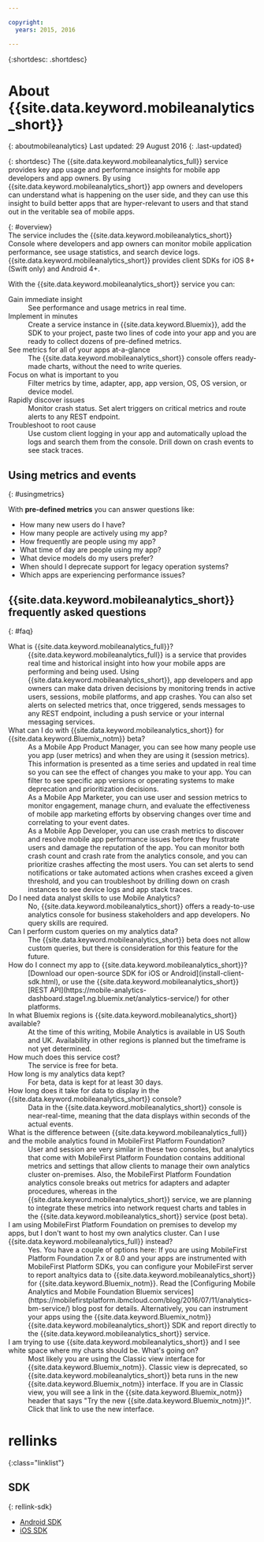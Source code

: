 ```yaml
---

copyright:
  years: 2015, 2016

---
```

{:shortdesc: .shortdesc}

# About {{site.data.keyword.mobileanalytics_short}}  
{: aboutmobileanalytics}
Last updated: 29 August 2016
{: .last-updated}

{: shortdesc}
The {{site.data.keyword.mobileanalytics_full}} service provides key app usage and performance insights for mobile app developers and app owners. By using {{site.data.keyword.mobileanalytics_short}} app owners and developers can understand what is happening on the user side, and they can use this insight to build better apps that are hyper-relevant to users and that stand out in the veritable sea of mobile apps. 

{: #overview}  
The service includes the {{site.data.keyword.mobileanalytics_short}} Console where developers and app owners can monitor mobile application performance, see usage statistics, and search device logs.  {{site.data.keyword.mobileanalytics_short}}  provides client SDKs for iOS 8+ (Swift only) and Android 4+.

<!-- Mobile Analytics Server SDKs - set of server SDKs to protect resources that are-->
<!--hosted on {{site.data.keyword.Bluemix_notm}}. Currently supported runtimes are-->
<!--Node.js and Java for Liberty.-->

With the {{site.data.keyword.mobileanalytics_short}} service you can:
<!-- and includes the following capabilities: -->
<!-- * Near real-time analytics for client activity. Exp -->
<!--* Network latency analytics. GA only -->
<!-- * Client log search and download. Exp -->
<!--* Server log search and download. GA only -->
<!-- Crash and stack trace search. Exp -->

<dl>
	<dt>Gain immediate insight</dt>
		<dd>See performance and usage metrics in real time.</dd>
	<dt>Implement in minutes</dt>
		<dd>Create a service instance in {{site.data.keyword.Bluemix}}, add the SDK to your project, paste two lines of code into your app and you are ready to collect dozens of pre-defined metrics.</dd>
	<!--<dt>Collect any data you want</dt>-->
		<!--<dd>Instrument apps with custom events, discover how users are interacting with your app, track purchases, and monitor app activity.  
</dd>-->
<dt>See metrics for all of your apps at-a-glance</dt>
	<dd>The {{site.data.keyword.mobileanalytics_short}} console offers <!-- both --> ready-made <!--and custom--> charts, without the need to write queries.</dd>
<dt>Focus on what is important to you</dt>
	<dd>Filter metrics by time, adapter, app, app version, OS, OS version, or device model.</dd>
<dt>Rapidly discover issues</dt>
	<dd>Monitor crash status. Set alert triggers on critical metrics and route alerts to any REST endpoint. </dd>
<dt>Troubleshoot to root cause</dt>
	<dd>Use custom client logging in your app and automatically upload the logs and search them from the console. Drill down on crash events to see stack traces. </dd>
</dl>
 

## Using metrics and events
{: #usingmetrics}

With **pre-defined metrics** you can answer questions like:

* How many new users do I have?  
* How many people are actively using my app?  
* How frequently are people using my app? 
* What time of day are people using my app?  
* What device models do my users prefer? 
* When should I deprecate support for legacy operation systems? 
* Which apps are experiencing performance issues?  

<!--By adding your own **custom events** you can answer questions like:--> 

<!--* What features are used most and least?-->  
<!--* Where are users entering and leaving my app?-->  
<!--* What activities are users viewing most? --> 
<!--* Are users completing workflows in the app (for example, conversion funnels)? -->  

<!--Client-side logs and usage data are gathered automatically and sent to the Mobile Analytics -->
<!-- service on demand. Developers and -->
<!-- administrators can use the {{site.data.keyword.mobileanalytics_short}} service dashboard to view data that -->
<!-- is gathered by the client SDK. -->

<!--## Data visualization
{: data-visualization}

All data that is collected by the analytics service can be visualized through the {{site.data.keyword.mobileanalytics_short}} dashboard which is accessible from your {{site.data.keyword.Bluemix_notm}} dashboard by clicking your IBM {{site.data.keyword.mobileanalytics_short}} service tile instance. You can also create custom charts, based on data that is collected by the analytics service in the dashboard. In addition to an at-a-glance view of your mobile analytics, the analytics feature includes the capability to perform a raw search against client logs, captured client crash data, and any extra data that you explicitly provide through client API function calls that feed into the {{site.data.keyword.mobileanalytics_short}} service. -->

## {{site.data.keyword.mobileanalytics_short}} frequently asked questions 
{: #faq}

<dl>
	<dt>What is {{site.data.keyword.mobileanalytics_full}}?</dt>
		<dd>{{site.data.keyword.mobileanalytics_full}} is a service that provides real time and historical insight into how your mobile apps are performing and being used.  Using {{site.data.keyword.mobileanalytics_short}}, app developers and app owners can make data driven decisions by monitoring trends in active users, sessions, mobile platforms, and app crashes. You can also set alerts on selected metrics that, once triggered, sends messages to any REST endpoint,  including a push service or your internal messaging services.</dd>
	<dt>What can I do with {{site.data.keyword.mobileanalytics_short}} for {{site.data.keyword.Bluemix_notm}} beta?</dt>
		<dd>As a Mobile App Product Manager, you can see how many people use you app (user metrics) and when they are using it (session metrics).  This information is presented as a time series and updated in real time so you can see the effect of changes you make to your app.  You can filter to see specific app versions or operating systems to make deprecation and prioritization decisions. </dd>
		<dd>As a Mobile App Marketer, you can use user and session metrics to monitor engagement, manage churn, and evaluate the effectiveness of mobile app marketing efforts by observing changes over time and correlating to your event dates.</dd>
		<dd>As a Mobile App Developer, you can use crash metrics to discover and resolve mobile app performance issues before they frustrate users and damage the reputation of the app. You can monitor both crash count and crash rate from the analytics console, and you can prioritize crashes affecting the most users. You can set alerts to send notifications or take automated actions when crashes exceed a given threshold, and you can troubleshoot by drilling down on crash instances to see device logs and app stack traces.</dd>
	<dt>Do I need data analyst skills to use Mobile Analytics?</dt>
		<dd>No, {{site.data.keyword.mobileanalytics_short}} offers a ready-to-use analytics console for business stakeholders and app developers. No query skills are required.</dd>
	<dt>Can I perform custom queries on my analytics data?</dt>
		<dd>The {{site.data.keyword.mobileanalytics_short}} beta does not allow custom queries, but there is consideration for this feature for the future.</dd>
	<dt>How do I connect my app to {{site.data.keyword.mobileanalytics_short}}?</dt>
		<dd>[Download our open-source SDK for iOS or Android](install-client-sdk.html), or use the {{site.data.keyword.mobileanalytics_short}} [REST API](https://mobile-analytics-dashboard.stage1.ng.bluemix.net/analytics-service/) for other platforms. </dd>
	<dt>In what Bluemix regions is {{site.data.keyword.mobileanalytics_short}} available?</dt>
		<dd>At the time of this writing, Mobile Analytics is available in US South and UK. Availability in other regions is planned but the timeframe is not yet determined.</dd>
	<dt>How much does this service cost?</dt>
		<dd>The service is free for beta.</dd>
	<dt>How long is my analytics data kept?</dt>
		<dd>For beta, data is kept for at least 30 days.</dd>
	<dt>How long does it take for data to display in the {{site.data.keyword.mobileanalytics_short}} console?</dt>
		<dd>Data in the {{site.data.keyword.mobileanalytics_short}} console is near-real-time, meaning that the data displays within seconds of the actual events.</dd>
	<dt>What is the difference between {{site.data.keyword.mobileanalytics_full}} and the mobile analytics found in MobileFirst Platform Foundation?</dt>
		<dd>User and session are very similar in these two consoles, but analytics that come with MobileFirst Platform Foundation contains additional metrics and settings that allow clients to manage their own analytics cluster on-premises. Also, the MobileFirst Platform Foundation analytics console breaks out metrics for adapters and adapter procedures, whereas in the {{site.data.keyword.mobileanalytics_short}} service, we are planning to integrate these metrics into network request charts and tables in the {{site.data.keyword.mobileanalytics_short}} service (post beta).</dd>
	<dt>I am using MobileFirst Platform Foundation on premises to develop my apps, but I don't want to host my own analytics cluster. Can I use {{site.data.keyword.mobileanalytics_full}} instead?</dt>
		<dd>Yes. You have a couple of options here: If you are using MobileFirst Platform Foundation 7.x or 8.0 and your apps are instrumented with MobileFirst Platform SDKs, you can configure your MobileFirst server to report analtyics data to {{site.data.keyword.mobileanalytics_short}} for {{site.data.keyword.Bluemix_notm}}. Read the [Configuring Mobile Analytics and Mobile Foundation Bluemix services](https://mobilefirstplatform.ibmcloud.com/blog/2016/07/11/analytics-bm-service/) blog post for details. Alternatively, you can instrument your apps using the {{site.data.keyword.Bluemix_notm}} {{site.data.keyword.mobileanalytics_short}} SDK and report directly to the {{site.data.keyword.mobileanalytics_short}} service.</dd>
	<dt>I am trying to use {{site.data.keyword.mobileanalytics_short}} and I see white space where my charts should be. What's going on?</dt>
		<dd>Most likely you are using the Classic view interface for {{site.data.keyword.Bluemix_notm}}. Classic view is deprecated, so {{site.data.keyword.mobileanalytics_short}} beta runs in the new {{site.data.keyword.Bluemix_notm}} interface. If you are in Classic view, you will see a link in the {{site.data.keyword.Bluemix_notm}} header that says "Try the new {{site.data.keyword.Bluemix_notm}}!". Click that link to use the new interface.</dd>
</dl>


# rellinks
 {:class="linklist"}

## SDK
{: rellink-sdk}
<!-- Links to SDK download and SDK Developer Guide -->
* [Android SDK](https://github.com/ibm-bluemix-mobile-services/bms-clientsdk-android-core)  
* [iOS SDK](https://github.com/ibm-bluemix-mobile-services/bms-clientsdk-swift-core)  

<!-- {:elementKind="article" id="rellinks"} -->
